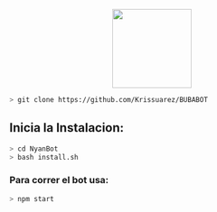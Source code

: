 <p align="center">
<img src="./src/assistant.png" width="140" height="140"/>
</p>


```bash
> git clone https://github.com/Krissuarez/BUBABOT
```

## Inicia la Instalacion:

```bash
> cd NyanBot
> bash install.sh
```

### Para correr el bot usa:
```bash
> npm start
```

